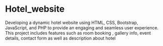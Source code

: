 # Hotel_website
Developing a dynamic hotel website using HTML, CSS, Bootstrap, JavaScript, and PHP to provide an engaging and seamless user experience. This project includes features such as room booking , gallery info, event details, contact form as well as description about hotel
